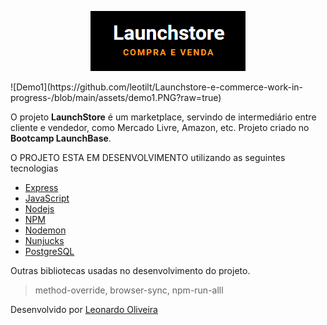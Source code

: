 <p align="center">
    <img src="/assets/logo.png" alt="Logo">
</p>
![Demo1](https://github.com/leotilt/Launchstore-e-commerce-work-in-progress-/blob/main/assets/demo1.PNG?raw=true)

O projeto **LaunchStore** é um marketplace, servindo de intermediário entre cliente e vendedor, como Mercado Livre, Amazon, etc. Projeto criado no **Bootcamp LaunchBase**.

O PROJETO ESTA EM DESENVOLVIMENTO utilizando as seguintes tecnologias

- [Express](https://expressjs.com/pt-br/)
- [JavaScript](https://www.javascript.com/)
- [Nodejs](https://nodejs.org/en/)
- [NPM](https://www.npmjs.com/)
- [Nodemon](https://nodemon.io/)
- [Nunjucks](https://mozilla.github.io/nunjucks/)
- [PostgreSQL](https://www.postgresql.org/)

Outras bibliotecas usadas no desenvolvimento do projeto.

<blockquote>method-override, browser-sync, npm-run-alll</blockquote>


Desenvolvido por [Leonardo Oliveira](https://www.linkedin.com/in/leonardooliveiradias1/)
